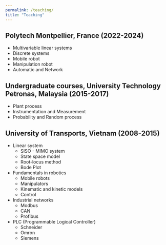 ```yaml
---
permalink: /teaching/
title: "Teaching"
---
```


## Polytech Montpellier, France (2022-2024)
- Multivariable linear systems
- Discrete systems
- Mobile robot
- Manipulation robot
- Automatic and Network

## Undergraduate courses, University Technology Petronas, Malaysia (2015-2017)
- Plant process
- Instrumentation and Measurement
- Probability and Random process

## University of Transports, Vietnam (2008-2015)
- Linear system
  - SISO - MIMO system
  - State space model
  - Root-locus method
  - Bode Plot
- Fundamentals in robotics
  - Mobile robots
  - Manipulators
  - Kinematic and kinetic models
  - Control
- Industrial networks
  - Modbus
  - CAN
  - Profibus
- PLC (Programmable Logical Controller)
  - Schneider
  - Omron
  - Siemens

